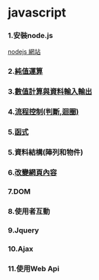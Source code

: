 # javascript
### 1.安裝node.js
[nodejs 網站](https://nodejs.org/en/)

### 2.[純值運算](./純值運算)

### 3.[數值計算與資料輸入輸出](./數值計算與資料輸入輸出)

### 4.[流程控制(判斷,迴圈)](./流程控制)

### 5.[函式](./函式)

### 5.資料結構(陣列和物件)

### 6.[改變網頁內容](./改變網頁內容)

### 7.DOM

### 8.使用者互動

### 9.Jquery

### 10.Ajax

### 11.使用Web Api